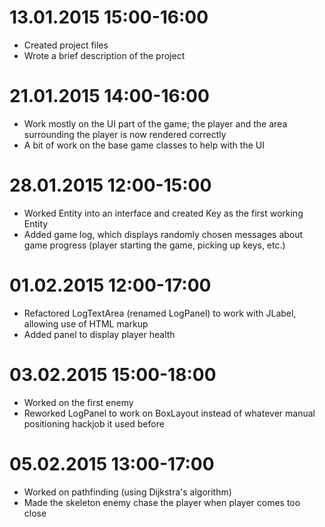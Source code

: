 13.01.2015
15:00-16:00
===
- Created project files
- Wrote a brief description of the project

21.01.2015
14:00-16:00
===
- Work mostly on the UI part of the game; the player and the area surrounding the player is now rendered correctly
- A bit of work on the base game classes to help with the UI

28.01.2015
12:00-15:00
===
- Worked Entity into an interface and created Key as the first working Entity
- Added game log, which displays randomly chosen messages about game progress (player starting the game, picking up keys, etc.)

01.02.2015
12:00-17:00
===
- Refactored LogTextArea (renamed LogPanel) to work with JLabel, allowing use of HTML markup
- Added panel to display player health

03.02.2015
15:00-18:00
===
- Worked on the first enemy
- Reworked LogPanel to work on BoxLayout instead of whatever manual positioning hackjob it used before

05.02.2015
13:00-17:00
===
- Worked on pathfinding (using Dijkstra's algorithm)
- Made the skeleton enemy chase the player when player comes too close
